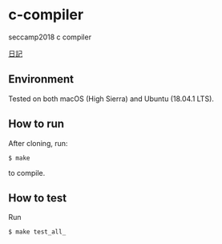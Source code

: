 # c-compiler
seccamp2018 c compiler

[日記](https://github.com/hsjoihs/c-compiler/blob/master/misc/diary.md)

## Environment

Tested on both macOS (High Sierra) and Ubuntu (18.04.1 LTS).

## How to run

After cloning, run:

```
$ make
```

to compile.

## How to test

Run

```
$ make test_all_
```
